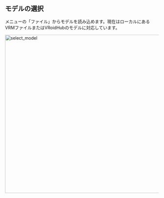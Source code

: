 モデルの選択
---

メニューの「ファイル」からモデルを読み込めます。現在はローカルにあるVRMファイルまたはVRoidHubのモデルに対応しています。

<img width="518" alt="select_model" src="https://user-images.githubusercontent.com/8188636/153762599-331628fb-8a99-444e-ab10-221ccd5e7531.png">
